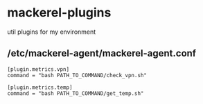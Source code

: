 # mackerel-plugins
util plugins for my environment

## /etc/mackerel-agent/mackerel-agent.conf

```
[plugin.metrics.vpn]
command = "bash PATH_TO_COMMAND/check_vpn.sh"

[plugin.metrics.temp]
command = "bash PATH_TO_COMMAND/get_temp.sh"
```
